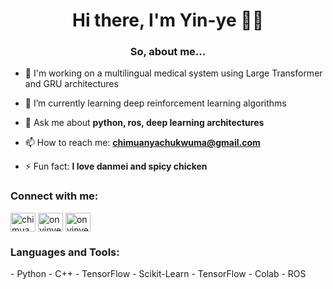 <h1 align="center">Hi there, I'm Yin-ye 👋🏻</h1>
<h3 align="center">So, about me...</h3>


- 🔭 I'm working on a multilingual medical system using Large Transformer and GRU architectures

- 🌱 I’m currently learning deep reinforcement learning algorithms

- 💬 Ask me about **python, ros, deep learning architectures**

- 📫 How to reach me: **chimuanyachukwuma@gmail.com**

- ⚡ Fun fact: **I love danmei and spicy chicken**

<h3 align="left">Connect with me:</h3>
<p align="left">
<a href="https://twitter.com/chimuania" target="blank"><img align="center" src="https://cdn.jsdelivr.net/npm/simple-icons@3.0.1/icons/twitter.svg" alt="chimuania" height="30" width="40" /></a>
<a href="https://linkedin.com/in/onyinye007" target="blank"><img align="center" src="https://cdn.jsdelivr.net/npm/simple-icons@3.0.1/icons/linkedin.svg" alt="onyinye007" height="30" width="40" /></a>
<a href="https://www.leetcode.com/onyinyechi" target="blank"><img align="center" src="https://cdn.jsdelivr.net/npm/simple-icons@3.0.1/icons/leetcode.svg" alt="onyinyechi" height="30" width="40" /></a>
</p>

<h3 align="left">Languages and Tools:</h3>
- Python
- C++
- TensorFlow
- Scikit-Learn
- TensorFlow
- Colab
- ROS

